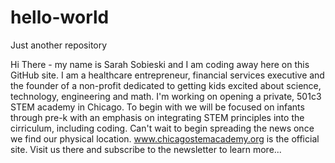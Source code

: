 # hello-world
Just another repository

Hi There - my name is Sarah Sobieski and I am coding away here on this GitHub site.  I am a healthcare entrepreneur, financial services executive and the founder of a non-profit dedicated to getting kids excited about science, technology, engineering and math.  I'm working on opening a private, 501c3 STEM academy in Chicago.  To begin with we will be focused on infants through pre-k with an emphasis on integrating STEM principles into the cirriculum, including coding.  Can't wait to begin spreading the news once we find our physical location.  www.chicagostemacademy.org is the official site.  Visit us there and subscribe to the newsletter to learn more...
